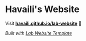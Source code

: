 
# Havaili's Website

Visit **[havaili.github.io/lab-website](https://havaili.github.io/lab-website)** 🚀

_Built with [Lab Website Template](https://greene-lab.gitbook.io/lab-website-template-docs)_


